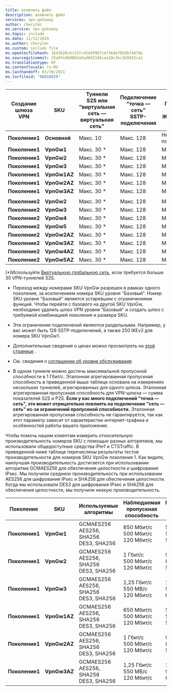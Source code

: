 ```yaml
---
title: включить файл
description: включить файл
services: vpn-gateway
author: cherylmc
ms.service: vpn-gateway
ms.topic: include
ms.date: 11/12/2019
ms.author: cherylmc
ms.custom: include file
ms.openlocfilehash: 1643b20c6c157c43e93967cef364e703dbf4478e
ms.sourcegitcommit: 32e0fedb80b5a5ed0d2336cea18c3ec3b5015ca1
ms.translationtype: HT
ms.contentlocale: ru-RU
ms.lasthandoff: 03/30/2021
ms.locfileid: "96010829"
---
```

|**Создание<br>шлюза<br>VPN** |**SKU**   | **Туннели<br>S2S или "виртуальная сеть — виртуальная сеть"** | **Подключение "точка — сеть"<br> SSTP-подключения** | **Подключения P2S<br>IKEv2/OpenVPN** | **Эталонная агрегированная<br>пропускная способность** | **BGP** | **Избыточность между зонами** |
|---            |---         | ---        | ---       | ---            | ---       | ---       | ---|
|**Поколение1**|**Основной**   | Макс. 10    | Макс. 128  | Не поддерживается  | 100 Мбит/с  | Не поддерживается| Нет |
|**Поколение1**|**VpnGw1**  | Макс. 30 *   | Макс. 128  | Макс. 250       | 650 Мбит/с  | Поддерживается | Нет |
|**Поколение1**|**VpnGw2**  | Макс. 30 *   | Макс. 128  | Макс. 500       | 1 Гбит/с    | Поддерживается | Нет |
|**Поколение1**|**VpnGw3**  | Макс. 30 *   | Макс. 128  | Макс. 1000      | 1,25 Гбит/с | Поддерживается | Нет |
|**Поколение1**|**VpnGw1AZ**| Макс. 30 *   | Макс. 128  | Макс. 250       | 650 Мбит/с  | Поддерживается | Да |
|**Поколение1**|**VpnGw2AZ**| Макс. 30 *   | Макс. 128  | Макс. 500       | 1 Гбит/с    | Поддерживается | Да |
|**Поколение1**|**VpnGw3AZ**| Макс. 30 *   | Макс. 128  | Макс. 1000      | 1,25 Гбит/с | Поддерживается | Да |
|        |            |            |           |                |           |           |     |
|**Поколение2**|**VpnGw2**  | Макс. 30 *   | Макс. 128  | Макс. 500       | 1,25 Гбит/с | Поддерживается | Нет |
|**Поколение2**|**VpnGw3**  | Макс. 30 *   | Макс. 128  | Макс. 1000      | 2,5 Гбит/с  | Поддерживается | Нет |
|**Поколение2**|**VpnGw4**  | Макс. 30 *   | Макс. 128  | Макс. 5000      | 5 Гбит/с    | Поддерживается | Нет |
|**Поколение2**|**VpnGw5**  | Макс. 30 *   | Макс. 128  | Макс. 10000      | 10 Гбит/с   | Поддерживается | Нет |
|**Поколение2**|**VpnGw2AZ**| Макс. 30 *   | Макс. 128  | Макс. 500       | 1,25 Гбит/с | Поддерживается | Да |
|**Поколение2**|**VpnGw3AZ**| Макс. 30 *   | Макс. 128  | Макс. 1000      | 2,5 Гбит/с  | Поддерживается | Да |
|**Поколение2**|**VpnGw4AZ**| Макс. 30 *   | Макс. 128  | Макс. 5000      | 5 Гбит/с    | Поддерживается | Да |
|**Поколение2**|**VpnGw5AZ**| Макс. 30 *   | Макс. 128  | Макс. 10000      | 10 Гбит/с   | Поддерживается | Да |

(*)Используйте [Виртуальную глобальную сеть](../articles/virtual-wan/virtual-wan-about.md), если требуется больше 30 VPN-туннелей S2S.

* Переход между номерами SKU VpnGw разрешен в рамках одного поколения, за исключением номера SKU уровня "Базовый". Номер SKU уровня "Базовый" является устаревшим с ограничениями функций. Чтобы перейти с базового на другой SKU VpnGw, необходимо удалить шлюз VPN уровня "Базовый" и создать шлюз с требуемой комбинацией поколения и размера SKU.

* Эти ограничения подключений являются раздельными. Например, у вас может быть 128 SSTP-подключений, а также 250 IKEv2 для номера SKU VpnGw1.

* Дополнительные сведения о ценах можно просмотреть на [этой странице](https://azure.microsoft.com/pricing/details/vpn-gateway) .

* См. сведения о [соглашении об уровне обслуживания](https://azure.microsoft.com/support/legal/sla/vpn-gateway/).

* В одном туннеле можно достичь максимальной пропускной способности в 1 Гбит/с. Эталонная агрегированная пропускная способность в приведенной выше таблице основана на измерениях нескольких туннелей, агрегированных для одного шлюза. Эталонная агрегированная пропускная способность для VPN-шлюза — сумма показателей S2S и P2S. **Если у вас много подключений "точка — сеть", это может отрицательно повлиять на подключение "сеть — сеть" из-за ограничений пропускной способности.** Эталонная агрегированная пропускная способность не гарантируется, так как этот параметр зависит от характеристик интернет-трафика и особенностей работы вашего приложения.

Чтобы помочь нашим клиентам измерить относительную производительность номеров SKU с помощью разных алгоритмов, мы использовали общедоступные средства iPerf и CTSTraffic. В приведенной ниже таблице перечислены результаты тестов производительности для номеров SKU VpnGw поколения 1. Как видите, наилучшая производительность достигается при использовании алгоритма GCMAES256 для обеспечения целостности и шифрования IPsec. Мы получили среднюю производительность при использовании AES256 для шифрования IPsec и SHA256 для обеспечения целостности. Когда мы использовали DES3 для шифрования IPsec и SHA256 для обеспечения целостности, мы получили низкую производительность.

|**Поколение**|**SKU**   | **Используемые<br>алгоритмы** | **Наблюдаемая<br>пропускная способность** | **Наблюдаемых<br>пакетов в секунду** |
|---           |---       | ---                 | ---            | ---                    |
|**Поколение1**|**VpnGw1**| GCMAES256<br>AES256, SHA256<br>DES3, SHA256| 650 Мбит/с<br>500 Мбит/с<br>120 Мбит/с   | 58 000<br>50 000<br>50 000|
|**Поколение1**|**VpnGw2**| GCMAES256<br>AES256, SHA256<br>DES3, SHA256| 1 Гбит/с<br>500 Мбит/с<br>120 Мбит/с | 90 000<br>80 000<br>55 000|
|**Поколение1**|**VpnGw3**| GCMAES256<br>AES256, SHA256<br>DES3, SHA256| 1,25 Гбит/с<br>550 МB/с<br>120 Мбит/с | 105 000<br>90 000<br>60 000|
|**Поколение1**|**VpnGw1AZ**| GCMAES256<br>AES256, SHA256<br>DES3, SHA256| 650 Мбит/с<br>500 Мбит/с<br>120 Мбит/с   | 58 000<br>50 000<br>50 000|
|**Поколение1**|**VpnGw2AZ**| GCMAES256<br>AES256, SHA256<br>DES3, SHA256| 1 Гбит/с<br>500 Мбит/с<br>120 Мбит/с | 90 000<br>80 000<br>55 000|
|**Поколение1**|**VpnGw3AZ**| GCMAES256<br>AES256, SHA256<br>DES3, SHA256| 1,25 Гбит/с<br>550 МB/с<br>120 Мбит/с | 105 000<br>90 000<br>60 000|
